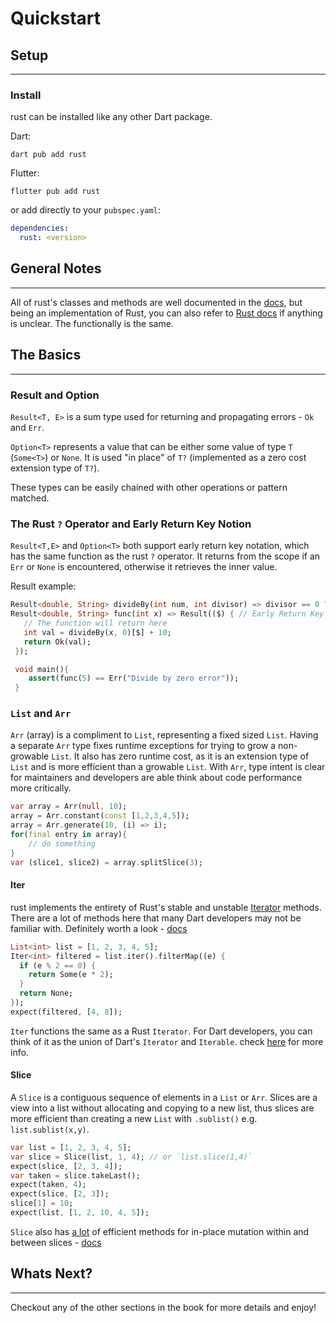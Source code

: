 # Quickstart

## Setup
***
### Install

rust can be installed like any other Dart package.

Dart:
```shell
dart pub add rust
```
Flutter:
```shell
flutter pub add rust
```

or add directly to your `pubspec.yaml`:
```yaml
dependencies:
  rust: <version>
```

## General Notes
***
All of rust's classes and methods are well documented in the [docs](https://pub.dev/documentation/rust/latest/), but
being an implementation of Rust, you can also refer to [Rust docs](https://doc.rust-lang.org/beta/std/index.html) if anything is unclear.
The functionally is the same.

## The Basics
***
### Result and Option

`Result<T, E>` is a sum type used for returning and propagating errors - `Ok` and `Err`.

`Option<T>` represents a value that can be either some value of type `T` (`Some<T>`) or `None`. 
It is used "in place" of `T?` (implemented as a zero cost extension type of `T?`).

These types can be easily chained with other operations or pattern matched.

### The Rust `?` Operator and Early Return Key Notion

`Result<T,E>` and `Option<T>` both support early return key notation, which has 
the same function as the rust `?` operator. 
It returns from the scope if an `Err` or `None` is encountered, otherwise it retrieves the inner value.

Result example:
```dart
Result<double, String> divideBy(int num, int divisor) => divisor == 0 ? Err("Divide by zero error") : Ok(num / divisor); 
Result<double, String> func(int x) => Result(($) { // Early Return Key
   // The function will return here
   int val = divideBy(x, 0)[$] + 10;
   return Ok(val);
 });

 void main(){
    assert(func(5) == Err("Divide by zero error"));
 }
```

### `List` and `Arr`

`Arr` (array) is a compliment to `List`, representing a fixed sized `List`. Having a separate `Arr` type fixes runtime exceptions for trying to grow
a non-growable `List`. It also has zero runtime cost, as it is an extension type of `List` and is more efficient than a growable `List`. With `Arr`, type intent is clear for maintainers and developers are able think about code performance more critically.

```dart
var array = Arr(null, 10);
array = Arr.constant(const [1,2,3,4,5]);
array = Arr.generate(10, (i) => i);
for(final entry in array){
    // do something
}
var (slice1, slice2) = array.splitSlice(3);
```

#### Iter
rust implements the entirety of Rust's stable and unstable [Iterator](https://doc.rust-lang.org/beta/core/iter/trait.Iterator.html) methods.
There are a lot of methods here that many Dart developers may not be familiar with. Definitely worth a look - [docs](https://pub.dev/documentation/rust/latest/iter/iter-library.html)

```dart
List<int> list = [1, 2, 3, 4, 5];
Iter<int> filtered = list.iter().filterMap((e) {
  if (e % 2 == 0) {
    return Some(e * 2);
  }
  return None;
});
expect(filtered, [4, 8]);
```

`Iter` functions the same as a Rust `Iterator`. For Dart developers, you can think of it as the union of Dart's `Iterator` and `Iterable`. 
check [here](../libs/iter/iter.md) for more info.

#### Slice

A `Slice` is a contiguous sequence of elements in a `List` or `Arr`. Slices are a view into a list without allocating and copying to a new list,
thus slices are more efficient than creating a new `List` with `.sublist()` e.g. `list.sublist(x,y)`.
```dart
var list = [1, 2, 3, 4, 5];
var slice = Slice(list, 1, 4); // or `list.slice(1,4)`
expect(slice, [2, 3, 4]);
var taken = slice.takeLast();
expect(taken, 4);
expect(slice, [2, 3]);
slice[1] = 10;
expect(list, [1, 2, 10, 4, 5]);
```
`Slice` also has <u>a lot</u> of efficient methods for in-place mutation within and between slices - [docs](https://pub.dev/documentation/rust/latest/slice/slice-library.html)

## Whats Next?
***
Checkout any of the other sections in the book for more details and enjoy!